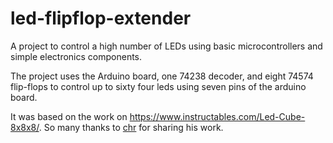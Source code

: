 # led-flipflop-extender
A project to control a high number of LEDs using basic microcontrollers and simple electronics components.

The project uses the Arduino board, one 74238 decoder, and eight 74574 flip-flops to control up to sixty four leds using seven pins of the arduino board.

It was based on the work on https://www.instructables.com/Led-Cube-8x8x8/. So many thanks to [chr](https://www.instructables.com/member/chr/) for sharing his work.
